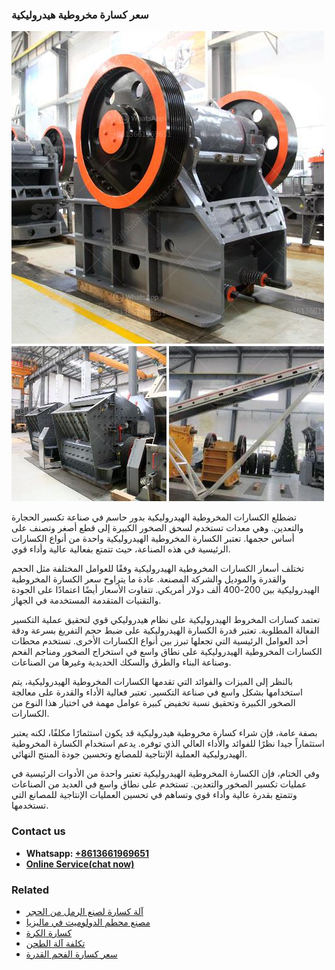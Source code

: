<h3>سعر كسارة مخروطية هيدروليكية</h3><img src='1701851058.jpg' alt=''><p>تضطلع الكسارات المخروطية الهيدروليكية بدور حاسم في صناعة تكسير الحجارة والتعدين. وهي معدات تستخدم لسحق الصخور الكبيرة إلى قطع أصغر وتصنف على أساس حجمها. تعتبر الكسارة المخروطية الهيدروليكية واحدة من أنواع الكسارات الرئيسية في هذه الصناعة، حيث تتمتع بفعالية عالية وأداء قوي.</p><p>تختلف أسعار الكسارات المخروطية الهيدروليكية وفقًا للعوامل المختلفة مثل الحجم والقدرة والموديل والشركة المصنعة. عادة ما يتراوح سعر الكسارة المخروطية الهيدروليكية بين 200-400 ألف دولار أمريكي. تتفاوت الأسعار أيضًا اعتمادًا على الجودة والتقنيات المتقدمة المستخدمة في الجهاز.</p><p>تعتمد كسارات المخروط الهيدروليكية على نظام هيدروليكي قوي لتحقيق عملية التكسير الفعالة المطلوبة. تعتبر قدرة الكسارة الهيدروليكية على ضبط حجم التفريغ بسرعة ودقة أحد العوامل الرئيسية التي تجعلها تبرز بين أنواع الكسارات الأخرى. تستخدم محطات الكسارات المخروطية الهيدروليكية على نطاق واسع في استخراج الصخور ومناجم الفحم وصناعة البناء والطرق والسكك الحديدية وغيرها من الصناعات.</p><p>بالنظر إلى الميزات والفوائد التي تقدمها الكسارات المخروطية الهيدروليكية، يتم استخدامها بشكل واسع في صناعة التكسير. تعتبر فعالية الأداء والقدرة على معالجة الصخور الكبيرة وتحقيق نسبة تخفيض كبيرة عوامل مهمة في اختيار هذا النوع من الكسارات.</p><p>بصفة عامة، فإن شراء كسارة مخروطية هيدروليكية قد يكون استثمارًا مكلفًا، لكنه يعتبر استثماراً جيدا نظرًا للفوائد والأداء العالي الذي توفره. يدعم استخدام الكسارة المخروطية الهيدروليكية العملية الإنتاجية للمصانع وتحسين جودة المنتج النهائي.</p><p>وفي الختام، فإن الكسارة المخروطية الهيدروليكية تعتبر واحدة من الأدوات الرئيسية في عمليات تكسير الصخور والتعدين. تستخدم على نطاق واسع في العديد من الصناعات وتتمتع بقدرة عالية وأداء قوي وتساهم في تحسين العمليات الإنتاجية للمصانع التي تستخدمها.</p><h3>Contact us</h3><ul><li><strong>Whatsapp:&nbsp;<a href="https://wa.me/8613661969651">+8613661969651</a></strong></li><li><a href="https://swt.shibang-china.com/?git&amp;zhl&amp;سعر كسارة مخروطية هيدروليكية"><strong>Online Service(chat now)</strong></a></li></ul><h3>Related</h3><ul><li><a href='آلة كسارة لصنع الرمل من الحجر.md'>آلة كسارة لصنع الرمل من الحجر</a></li><li><a href='مصنع محطم الدولوميت في ماليزيا.md'>مصنع محطم الدولوميت في ماليزيا</a></li><li><a href='كسارة الكرة.md'>كسارة الكرة</a></li><li><a href='تكلفة آلة الطحن.md'>تكلفة آلة الطحن</a></li><li><a href='سعر كسارة الفحم القدرة.md'>سعر كسارة الفحم القدرة</a></li></ul>